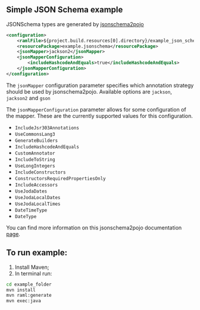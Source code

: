 ## Simple JSON Schema example
JSONSchema types are generated by [jsonschema2pojo](https://github.com/joelittlejohn/jsonschema2pojo)

```xml
<configuration>
    <ramlFile>${project.build.resources[0].directory}/example_json_schema.raml</ramlFile>
    <resourcePackage>example.jsonschema</resourcePackage>
    <jsonMapper>jackson2</jsonMapper>
    <jsonMapperConfiguration>
        <includeHashcodeAndEquals>true</includeHashcodeAndEquals>
    </jsonMapperConfiguration>
</configuration>
```
The `jsonMapper` configuration parameter specifies which annotation strategy
should be used by jsonschema2pojo. Available options are `jackson`, `jackson2` and `gson`

The `jsonMapperConfiguration` parameter allows for some configuration of the mapper.
These are the currently supported values for this configuration.

* `IncludeJsr303Annotations`
* `UseCommonsLang3`
* `GenerateBuilders`
* `IncludeHashcodeAndEquals`
* `CustomAnnotator`
* `IncludeToString`
* `UseLongIntegers`
* `IncludeConstructors`
* `ConstructorsRequiredPropertiesOnly`
* `IncludeAccessors`
* `UseJodaDates`
* `UseJodaLocalDates`
* `UseJodaLocalTimes`
* `DateTimeType`
* `DateType`

You can find more information on this jsonschema2pojo documentation [page](http://joelittlejohn.github.io/jsonschema2pojo/site/0.4.14/generate-mojo.html).


## To run example:

1. Install Maven;
2. In terminal run:

```sh
cd example_folder
mvn install
mvn raml:generate
mvn exec:java
```
